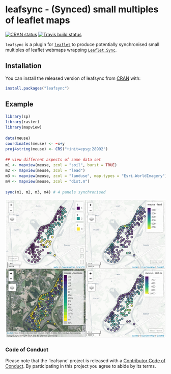 
<!-- README.md is generated from README.Rmd. Please edit that file -->

# leafsync - (Synced) small multiples of leaflet maps

[![CRAN
status](https://www.r-pkg.org/badges/version/leafsync)](https://cran.r-project.org/package=leafsync)
[![Travis build
status](https://travis-ci.org/r-spatial/leafsync.svg?branch=master)](https://travis-ci.org/r-spatial/leafsync)

`leafsync` is a plugin for
[`leaflet`](https://github.com/rstudio/leaflet) to produce potentially
synchronised small multiples of leaflet webmaps wrapping
[`Leaflet.Sync`](https://github.com/jieter/Leaflet.Sync).

## Installation

You can install the released version of leafsync from
[CRAN](https://CRAN.R-project.org) with:

``` r
install.packages("leafsync")
```

## Example

``` r
library(sp)
library(raster)
library(mapview)

data(meuse)
coordinates(meuse) <- ~x+y
proj4string(meuse) <- CRS("+init=epsg:28992")

## view different aspects of same data set
m1 <- mapview(meuse, zcol = "soil", burst = TRUE)
m2 <- mapview(meuse, zcol = "lead")
m3 <- mapview(meuse, zcol = "landuse", map.types = "Esri.WorldImagery")
m4 <- mapview(meuse, zcol = "dist.m")

sync(m1, m2, m3, m4) # 4 panels synchronised
```

![](man/figures/README-sync.png)

### Code of Conduct

Please note that the ‘leafsync’ project is released with a [Contributor
Code of Conduct](CODE_OF_CONDUCT.md). By participating in this project
you agree to abide by its terms.
